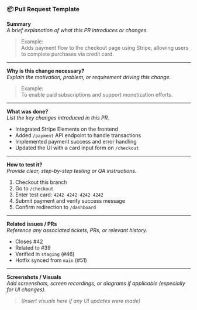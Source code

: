 ### 📦 Pull Request Template

**Summary**  
_A brief explanation of what this PR introduces or changes._

> Example:  
> Adds payment flow to the checkout page using Stripe, allowing users to complete purchases via credit card.

---

**Why is this change necessary?**  
_Explain the motivation, problem, or requirement driving this change._

> Example:  
> To enable paid subscriptions and support monetization efforts.

---

**What was done?**  
_List the key changes introduced in this PR._

- Integrated Stripe Elements on the frontend
- Added `/payment` API endpoint to handle transactions
- Implemented payment success and error handling
- Updated the UI with a card input form on `/checkout`

---

**How to test it?**  
_Provide clear, step-by-step testing or QA instructions._

1. Checkout this branch
2. Go to `/checkout`
3. Enter test card: `4242 4242 4242 4242`
4. Submit payment and verify success message
5. Confirm redirection to `/dashboard`

---

**Related issues / PRs**  
_Reference any associated tickets, PRs, or relevant history._

- Closes #42  
- Related to #39  
- Verified in `staging` (#46)  
- Hotfix synced from `main` (#51)

---

**Screenshots / Visuals**  
_Add screenshots, screen recordings, or diagrams if applicable (especially for UI changes)._

> _(Insert visuals here if any UI updates were made)_
